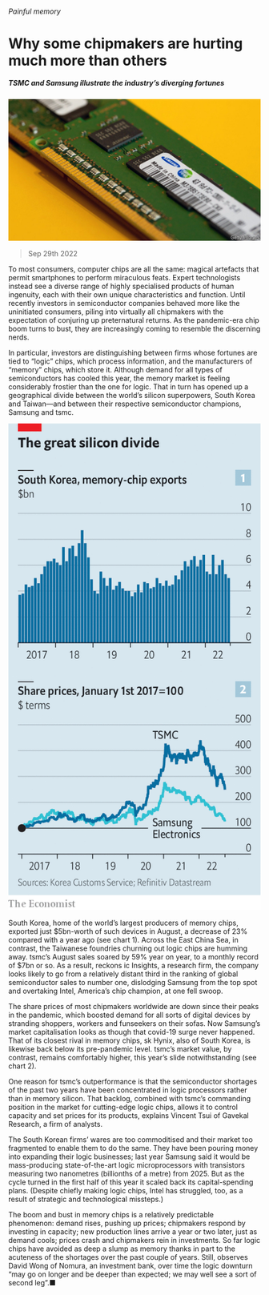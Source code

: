 ###### Painful memory

# Why some chipmakers are hurting much more than others 

##### TSMC and Samsung illustrate the industry’s diverging fortunes 

![image](images/20221001_WBP504.jpg) 

> Sep 29th 2022 

To most consumers, computer chips are all the same: magical artefacts that permit smartphones to perform miraculous feats. Expert technologists instead see a diverse range of highly specialised products of human ingenuity, each with their own unique characteristics and function. Until recently investors in semiconductor companies behaved more like the uninitiated consumers, piling into virtually all chipmakers with the expectation of conjuring up preternatural returns. As the pandemic-era chip boom turns to bust, they are increasingly coming to resemble the discerning nerds.

In particular, investors are distinguishing between firms whose fortunes are tied to “logic” chips, which process information, and the manufacturers of “memory” chips, which store it. Although demand for all types of semiconductors has cooled this year, the memory market is feeling considerably frostier than the one for logic. That in turn has opened up a geographical divide between the world’s silicon superpowers, South Korea and Taiwan—and between their respective semiconductor champions, Samsung and tsmc.

![image](images/20221001_WBC009.png) 


South Korea, home of the world’s largest producers of memory chips, exported just $5bn-worth of such devices in August, a decrease of 23% compared with a year ago (see chart 1). Across the East China Sea, in contrast, the Taiwanese foundries churning out logic chips are humming away. tsmc’s August sales soared by 59% year on year, to a monthly record of $7bn or so. As a result, reckons ic Insights, a research firm, the company looks likely to go from a relatively distant third in the ranking of global semiconductor sales to number one, dislodging Samsung from the top spot and overtaking Intel, America’s chip champion, at one fell swoop. 

The share prices of most chipmakers worldwide are down since their peaks in the pandemic, which boosted demand for all sorts of digital devices by stranding shoppers, workers and funseekers on their sofas. Now Samsung’s market capitalisation looks as though that covid-19 surge never happened. That of its closest rival in memory chips, sk Hynix, also of South Korea, is likewise back below its pre-pandemic level. tsmc’s market value, by contrast, remains comfortably higher, this year’s slide notwithstanding (see chart 2). 

One reason for tsmc’s outperformance is that the semiconductor shortages of the past two years have been concentrated in logic processors rather than in memory silicon. That backlog, combined with tsmc’s commanding position in the market for cutting-edge logic chips, allows it to control capacity and set prices for its products, explains Vincent Tsui of Gavekal Research, a firm of analysts. 

The South Korean firms’ wares are too commoditised and their market too fragmented to enable them to do the same. They have been pouring money into expanding their logic businesses; last year Samsung said it would be mass-producing state-of-the-art logic microprocessors with transistors measuring two nanometres (billionths of a metre) from 2025. But as the cycle turned in the first half of this year it scaled back its capital-spending plans. (Despite chiefly making logic chips, Intel has struggled, too, as a result of strategic and technological missteps.)

The boom and bust in memory chips is a relatively predictable phenomenon: demand rises, pushing up prices; chipmakers respond by investing in capacity; new production lines arrive a year or two later, just as demand cools; prices crash and chipmakers rein in investments. So far logic chips have avoided as deep a slump as memory thanks in part to the acuteness of the shortages over the past couple of years. Still, observes David Wong of Nomura, an investment bank, over time the logic downturn “may go on longer and be deeper than expected; we may well see a sort of second leg”.■


